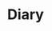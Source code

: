 ---
layout: tag-list
type: tag
title: Diary
slug: diary
category: dailylog
sidebar: true
order: 1
description: >
   일상 이것저것 기록
---